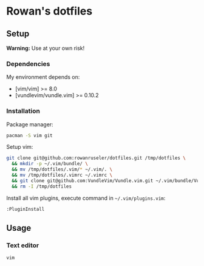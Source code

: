 # Rowan's dotfiles

## Setup

**Warning:** Use at your own risk!

### Dependencies

My environment depends on:

* [vim/vim] >= 8.0
* [vundlevim/vundle.vim] >= 0.10.2

### Installation

Package manager:

``` bash
pacman -S vim git
```

Setup vim:

``` bash
git clone git@github.com:rowanruseler/dotfiles.git /tmp/dotfiles \
  && mkdir -p ~/.vim/bundle/ \
  && mv /tmp/dotfiles/.vim/* ~/.vim/. \
  && mv /tmp/dotfiles/.vimrc ~/.vimrc \
  && git clone git@github.com:VundleVim/Vundle.vim.git ~/.vim/bundle/Vundle.vim \
  && rm -I /tmp/dotfiles
```

Install all vim plugins, execute command in `~/.vim/plugins.vim`:
``` bash
:PluginInstall
```

## Usage

### Text editor
``` bash
vim
```
